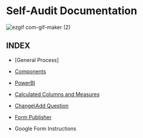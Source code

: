 # Self-Audit Documentation


![ezgif com-gif-maker (2)](https://user-images.githubusercontent.com/49915213/58134189-9e026980-7beb-11e9-991d-5ce370651b68.gif)





## INDEX

* [General Process]

* [Components](/Components.md)

* [PowerBI](/PowerBI.md)

* [Calculated Columns and Measures](/Calculated%20Columns%20and%20Measures.md)

* [Change\Add Question](Change%5CAdd%20Question.md)

* [Form Publisher](FormPublisher.md)

* Google Form Instructions
